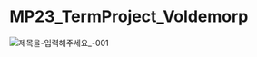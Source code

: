 # MP23_TermProject_Voldemorp

![제목을-입력해주세요_-001](https://github.com/Voldemorp/MP23_TermProject_Voldemorp/assets/80394340/03fb5cec-8353-4f73-b2fd-30e1087cb0dd)
